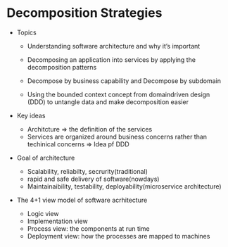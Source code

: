 # Decomposition Strategies


- Topics	

	- Understanding software architecture and why it’s important

	- Decomposing an application into services by applying the decomposition patterns 
	- Decompose by business capability and Decompose by subdomain

	- Using the bounded context concept from domaindriven design (DDD) to untangle data and make decomposition easier

- Key ideas
	- Architcture => the definition of the services
	- Services are organized around business concerns rather than techinical concerns  => Idea pf DDD

- Goal of architecture
	- Scalability, reliabilty, secrurity(traditional)
	- rapid and safe delivery of software(nowdays)
	- Maintainaibility, testability, deployability(microservice architecture)

- The 4+1 view model of software acrhitecture
	- Logic view
	- Implementation view
	- Process view: the components at run time
	- Deployment view: how the processes are mapped to machines
